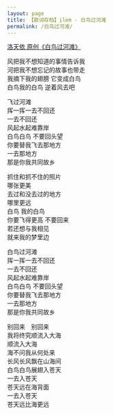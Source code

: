 ```yaml
---
layout: page
title: 【歌词存档】ilem - 白鸟过河滩
permalink: /白鸟过河滩/
---
```


[洛天依 原创《白鸟过河滩》](https://www.bilibili.com/video/BV1wT4y1k7Pw/)

风把我不想知道的事情告诉我  
河把我不想忘记的故事也带走  
我摘下我的翅膀 它变成白鸟  
白鸟我的白鸟 逆着风去吧  

飞过河滩  
挥一挥一去不回还  
一去不回还  
风起水起难靠岸  
白鸟白鸟 不要回头望  
你要替我飞去那地方  
一去那地方  
那是你我共同故乡  

抓住和抓不住的照片  
哪张更美  
去过和没去过的地方  
哪里更远  
白鸟 我的白鸟  
你要飞得更高 不要回来  
若还想与我相见  
就来我的梦里边  

白鸟过河滩  
挥一挥一去不回还  
一去不回还  
风起水起难靠岸  
白鸟白鸟 不要回头望  
你要替我飞去那地方  
一去那地方  
那是你我共同故乡  

别回来　别回来  
我将终究顺流入大海  
顺流入大海  
海不问我从何处来  
长风长风飘在山海间  
白鸟白鸟展翅入苍天  
一去入苍天  
苍天远在海背面  
一去入苍天  
苍天远比海更远
